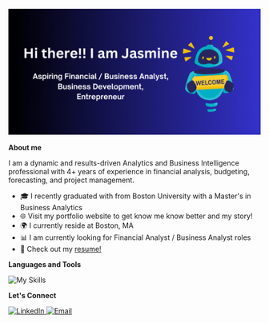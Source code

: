 ![introduction](Jasmine_latest.gif)

**About me**

I am a dynamic and results-driven Analytics and Business Intelligence professional with 4+ years of experience in financial analysis, 
budgeting, forecasting, and project management. 

- 🎓 I recently graduated with from Boston University with a Master's in Business Analytics 
- 🌐 Visit my portfolio website to get know me know better and my story! 
- 🌍 I currently reside at Boston, MA 
- 📊 I am currently looking for Financial Analyst / Business Analyst roles
- 📄 Check out my [resume!](Jasmine_Gohil_Financial_Analyst.pdf)

**Languages and Tools**

![My Skills](https://go-skill-icons.vercel.app/api/icons?i=bigquery,bokeh,canva,excel,gcp,github,googleanalytics,jira,jupyter,lucidchart,mysql,numpy,oracle,pandas,pinecone,powerpoint,python,sas,scikitlearn,seaborn,snowflake,tableau,vscode,word)

**Let's Connect** 

<a href="https://www.linkedin.com/in/jasminegohil/" target="_blank" rel="noopener noreferrer">
  <img src="https://go-skill-icons.vercel.app/api/icons?i=linkedin" alt="LinkedIn" style="width: 30px; height: 30px;">
</a>

<a href="mailto:jasminek@bu.edu" target="_blank" rel="noopener noreferrer">
  <img src="https://go-skill-icons.vercel.app/api/icons?i=gmail" alt="Email" style="width: 30px; height: 30px;">
</a>

